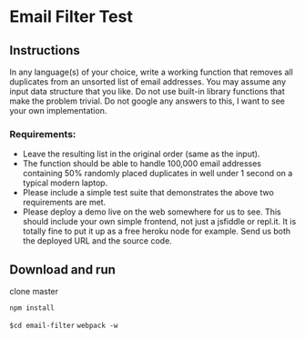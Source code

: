 # Email Filter Test

## Instructions
In any language(s) of your choice, write a working function that removes all duplicates from an unsorted list of email addresses. You may assume any input data structure that you like. Do not use built-in library functions that make the problem trivial. Do not google any answers to this, I want to see your own implementation. 
### Requirements:
- Leave the resulting list in the original order (same as the input).
- The function should be able to handle 100,000 email addresses containing 50% randomly placed duplicates in well under 1 second on a typical modern laptop.
- Please include a simple test suite that demonstrates the above two requirements are met.
- Please deploy a demo live on the web somewhere for us to see. This should include your own simple frontend, not just a jsfiddle or repl.it. It is totally fine to put it up as a free heroku node for example. Send us both the deployed URL and the source code.

## Download and run

clone master

```npm install```

```$cd email-filter```
```webpack -w```